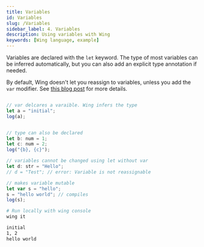 ```yaml
---
title: Variables
id: Variables
slug: /Variables
sidebar_label: 4. Variables
description: Using variables with Wing
keywords: [Wing language, example]
---
```


Variables are declared with the `let` keyword. The type of most variables can be inferred automatically, but you can also add an explicit type annotation if needed.

By default, Wing doesn't let you reassign to variables, unless you add the `var` modifier. See [this blog post](https://www.winglang.io/blog/2023/02/02/good-cognitive-friction) for more details.

```js title="main.w"

// var delcares a varaible. Wing infers the type
let a = "initial";
log(a);


// type can also be declared
let b: num = 1;
let c: num = 2;
log("{b}, {c}");

// variables cannot be changed using let without var
let d: str = "Hello";
// d = "Test"; // error: Variable is not reassignable

// makes variable mutable
let var s = "hello";
s = "hello world"; // compiles
log(s);

```

```bash title="Wing console output"
# Run locally with wing console
wing it

initial
1, 2
hello world
```